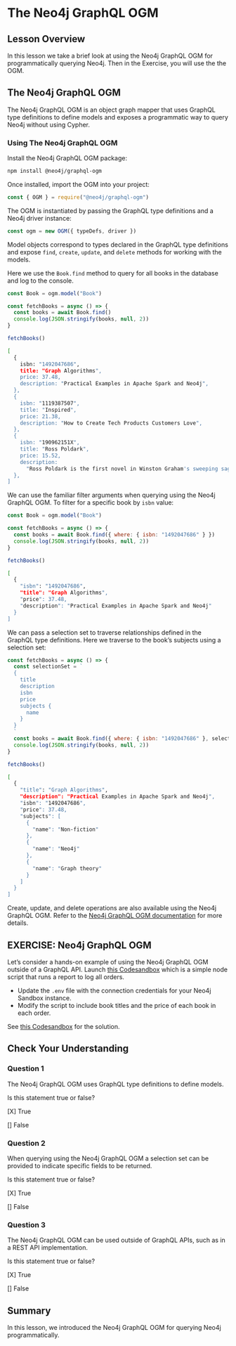 # The Neo4j GraphQL OGM

## Lesson Overview

In this lesson we take a brief look at using the Neo4j GraphQL OGM for programmatically querying Neo4j. Then in the Exercise, you will use the the OGM.

## The Neo4j GraphQL OGM

The Neo4j GraphQL OGM is an object graph mapper that uses GraphQL type definitions to define models and exposes a programmatic way to query Neo4j without using Cypher.

### Using The Neo4j GraphQL OGM

Install the Neo4j GraphQL OGM package:

```sh
npm install @neo4j/graphql-ogm
```

Once installed, import the OGM into your project:

```js
const { OGM } = require("@neo4j/graphql-ogm")
```

The OGM is instantiated by passing the GraphQL type definitions and a Neo4j driver instance:

```js
const ogm = new OGM({ typeDefs, driver })
```

Model objects correspond to types declared in the GraphQL type definitions and expose `find`, `create`, `update`, and `delete` methods for working with the models.

Here we use the `Book.find` method to query for all books in the database and log to the console.

```js
const Book = ogm.model("Book")

const fetchBooks = async () => {
  const books = await Book.find()
  console.log(JSON.stringify(books, null, 2))
}

fetchBooks()
```

```sh
[
  {
    isbn: "1492047686",
    title: "Graph Algorithms",
    price: 37.48,
    description: "Practical Examples in Apache Spark and Neo4j",
  },
  {
    isbn: "1119387507",
    title: "Inspired",
    price: 21.38,
    description: "How to Create Tech Products Customers Love",
  },
  {
    isbn: "190962151X",
    title: "Ross Poldark",
    price: 15.52,
    description:
      "Ross Poldark is the first novel in Winston Graham's sweeping saga of Cornish life in the eighteenth century.",
  },
]
```

We can use the familiar filter arguments when querying using the Neo4j GraphQL OGM. To filter for a specific book by `isbn` value:

```js
const Book = ogm.model("Book")

const fetchBooks = async () => {
  const books = await Book.find({ where: { isbn: "1492047686" } })
  console.log(JSON.stringify(books, null, 2))
}

fetchBooks()
```

```sh
[
  {
    "isbn": "1492047686",
    "title": "Graph Algorithms",
    "price": 37.48,
    "description": "Practical Examples in Apache Spark and Neo4j"
  }
]
```

We can pass a selection set to traverse relationships defined in the GraphQL type definitions. Here we traverse to the book’s subjects using a selection set:

```js
const fetchBooks = async () => {
  const selectionSet = `
  {
    title
    description
    isbn
    price
    subjects {
      name
    }
  }
  `
  const books = await Book.find({ where: { isbn: "1492047686" }, selectionSet })
  console.log(JSON.stringify(books, null, 2))
}

fetchBooks()
```

```sh
[
  {
    "title": "Graph Algorithms",
    "description": "Practical Examples in Apache Spark and Neo4j",
    "isbn": "1492047686",
    "price": 37.48,
    "subjects": [
      {
        "name": "Non-fiction"
      },
      {
        "name": "Neo4j"
      },
      {
        "name": "Graph theory"
      }
    ]
  }
]
```

Create, update, and delete operations are also available using the Neo4j GraphQL OGM. Refer to the [Neo4j GraphQL OGM documentation](https://neo4j.com/docs/graphql-manual/current/ogm/) for more details.

## EXERCISE: Neo4j GraphQL OGM

Let’s consider a hands-on example of using the Neo4j GraphQL OGM outside of a GraphQL API. Launch [this Codesandbox](https://codesandbox.io/s/github/johnymontana/training-v3/tree/master/modules/graphql-apis/supplemental/code/05-graphql-apis-ogm/begin?file=/.env) which is a simple node script that runs a report to log all orders.

- Update the `.env` file with the connection credentials for your Neo4j Sandbox instance.
- Modify the script to include book titles and the price of each book in each order.

See [this Codesandbox](https://codesandbox.io/s/github/johnymontana/training-v3/tree/master/modules/graphql-apis/supplemental/code/05-graphql-apis-ogm/end?file=/.env) for the solution.

## Check Your Understanding

### Question 1

The Neo4j GraphQL OGM uses GraphQL type definitions to define models.

Is this statement true or false?

[X] True

[] False

### Question 2

When querying using the Neo4j GraphQL OGM a selection set can be provided to indicate specific fields to be returned.

Is this statement true or false?

[X] True

[] False

### Question 3

The Neo4j GraphQL OGM can be used outside of GraphQL APIs, such as in a REST API implementation.

Is this statement true or false?

[X] True

[] False

## Summary

In this lesson, we introduced the Neo4j GraphQL OGM for querying Neo4j programmatically.
